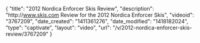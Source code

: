 {
    "title": "2012 Nordica Enforcer Skis Review",
    "description": "http:\/\/www.skis.com Review for the 2012 Nordica Enforcer Skis",
    "videoid": "3767209",
    "date_created": "1411361276",
    "date_modified": "1418182024",
    "type": "captivate",
    "layout": "video",
    "url": "\/v\/2012-nordica-enforcer-skis-review\/3767209"
}